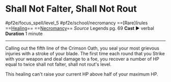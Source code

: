# Shall Not Falter, Shall Not Rout
#pf2e/focus_spell/level_5 #pf2e/school/necromancy 
==[Rare](rules ==[Healing](rules/traits/healing.md)== ==[Necromancy](rules/traits/necromancy.md)==
*Source* Legends pg. 69
**Cast** ► verbal
**Duration** 1 minute

---
Calling out the fifth line of the Crimson Oath, you seal your most grievous injuries with a stroke of your blade. The first time each round that you Strike with your weapon and deal damage to a foe, you recover a number of HP equal to twice shall not falter, shall not rout's level.

This healing can't raise your current HP above half of your maximum HP.